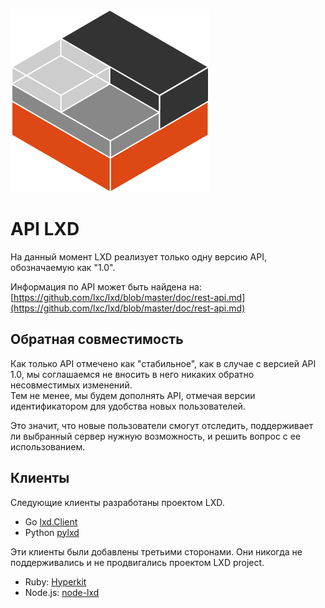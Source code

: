 ![Logo](/static/img/containers.png)

# API LXD

На данный момент LXD реализует только одну версию API, обозначаемую как "1.0".

Информация по API может быть найдена на:  
[https://github.com/lxc/lxd/blob/master/doc/rest-api.md](https://github.com/lxc/lxd/blob/master/doc/rest-api.md)

## Обратная совместимость

Как только API отмечено как "стабильное", как в случае с версией API 1.0, мы соглашаемся не вносить в него никаких обратно несовместимых изменений.  
Тем не менее, мы будем дополнять API, отмечая версии идентификатором для удобства новых пользователей.

Это значит, что новые пользователи смогут отследить, поддерживает ли выбранный сервер нужную возможность, и решить вопрос с ее использованием.

## Клиенты

Следующие клиенты разработаны проектом LXD.

* Go [lxd.Client](https://github.com/lxc/lxd/blob/master/client.go)
* Python [pylxd](https://github.com/lxc/pylxd)

Эти клиенты были добавлены третьими сторонами.  Они
никогда не поддерживались и не продвигались проектом LXD project.

* Ruby: [Hyperkit](http://jeffshantz.github.io/hyperkit)
* Node.js: [node-lxd](http://github.com/alandoherty/node-lxd)
